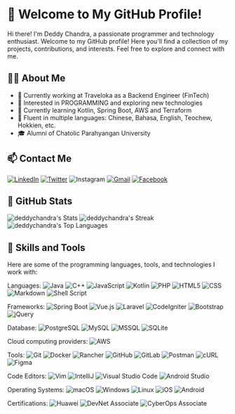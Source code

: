 # 👋 Welcome to My GitHub Profile!

Hi there! I'm Deddy Chandra, a passionate programmer and technology enthusiast. Welcome to my GitHub profile! Here you'll find a collection of my projects, contributions, and interests. Feel free to explore and connect with me.

## 🧑‍💻 About Me

- 💼 Currently working at Traveloka as a Backend Engineer (FinTech)
- 👀 Interested in PROGRAMMING and exploring new technologies
- 🌱 Currently learning Kotlin, Spring Boot, AWS and Terraform
- 💬 Fluent in multiple languages: Chinese, Bahasa, English, Teochew, Hokkien, etc.
- 🎓 Alumni of Chatolic Parahyangan University

## 📫 Contact Me

[![LinkedIn](https://img.shields.io/badge/LinkedIn-DeddyChandra-0077B5?logo=linkedin&logoColor=white&style=flat)](https://www.linkedin.com/in/deddychandra/)
[![Twitter](https://img.shields.io/badge/Twitter-DeddyChandra-1DA1F2?logo=twitter&logoColor=white&style=flat)](https://twitter.com/deddychandra007)
![Instagram](https://img.shields.io/badge/Instagram-DeddyChandra__-E4405F?logo=instagram&logoColor=white&style-flat&link=https://instagram.com/deddychandra__)
[![Gmail](https://img.shields.io/badge/Gmail-Deddy%20Chandra-EA4335?logo=gmail&logoColor=white&style=flat)](mailto:deddychandra678@gmail.com)
[![Facebook](https://img.shields.io/badge/Facebook-Deddy%20Chandra-1877F2?logo=facebook&logoColor=white&style=flat)](https://www.facebook.com/deddy.chandra007/)

## 🚀 GitHub Stats

![deddychandra's Stats](https://github-readme-stats.vercel.app/api?username=deddychandra&theme=vue-dark&show_icons=true&hide_border=false&count_private=true)
![deddychandra's Streak](https://github-readme-streak-stats.herokuapp.com/?user=deddychandra&theme=vue-dark&hide_border=false)
![deddychandra's Top Languages](https://github-readme-stats.vercel.app/api/top-langs/?username=deddychandra&theme=vue-dark&show_icons=true&hide_border=false&layout=compact)

## 💼 Skills and Tools

Here are some of the programming languages, tools, and technologies I work with:

Languages:
![Java](https://img.shields.io/badge/Java-ED8B00?ogo=java&logoColor=white&style=flat)
![C++](https://img.shields.io/badge/C++-00599C?logo=c%2B%2B&logoColor=white&style=flat)
![JavaScript](https://img.shields.io/badge/JavaScript-F7DF1E?logo=javascript&logoColor=white&style=flat)
![Kotlin](https://img.shields.io/badge/Kotlin-0095D5?logo=kotlin&logoColor=white&style=flat)
![PHP](https://img.shields.io/badge/PHP-777BB4?logo=php&logoColor=white&style=flat)
![HTML5](https://img.shields.io/badge/HTML5-E34F26?logo=html5&logoColor=white&style=flat)
![CSS](https://img.shields.io/badge/CSS-1572B6?logo=css3&logoColor=white&style=flat)
![Markdown](https://img.shields.io/badge/Markdown-000000?logo=markdown&logoColor=white&style=flat)
![Shell Script](https://img.shields.io/badge/Shell%20Script-000000?logo=gnu-bash&logoColor=white&style=flat)

Frameworks:
![Spring Boot](https://img.shields.io/badge/Spring_Boot-6DB33F?logo=spring&logoColor=white&style=flat)
![Vue.js](https://img.shields.io/badge/Vue.js-4FC08D?logo=vue.js&logoColor=white&style=flat)
![Laravel](https://img.shields.io/badge/Laravel-FF2D20?logo=laravel&logoColor=white&style=flat)
![CodeIgniter](https://img.shields.io/badge/CodeIgniter-EE4623?logo=codeigniter&logoColor=white&style=flat)
![Bootstrap](https://img.shields.io/badge/Bootstrap-7952B3?logo=bootstrap&logoColor=white&style=flat)
![jQuery](https://img.shields.io/badge/jQuery-0769AD?logo=jquery&logoColor=white&style=flat)

Database:
![PostgreSQL](https://img.shields.io/badge/PostgreSQL-336791?logo=postgresql&logoColor=white&style=flat)
![MySQL](https://img.shields.io/badge/MySQL-4479A1?logo=mysql&logoColor=white&style=flat)
![MSSQL](https://img.shields.io/badge/MSSQL-CC2927?logo=microsoft-sql-server&logoColor=white&style=flat)
![SQLite](https://img.shields.io/badge/SQLite-003B57?logo=sqlite&logoColor=white&style=flat)

Cloud computing providers: 
![AWS](https://img.shields.io/badge/Amazon%20Web%20Services-FF9900?logo=amazon-aws&logoColor=white&style=flat)

Tools:
![Git](https://img.shields.io/badge/Git-F05032?logo=git&logoColor=white&style=flat)
![Docker](https://img.shields.io/badge/Docker-2496ED?logo=docker&logoColor=white&style=flat)
![Rancher](https://img.shields.io/badge/Rancher-0075A8?logo=rancher&logoColor=white&style=flat)
![GitHub](https://img.shields.io/badge/GitHub-000000?logo=github&logoColor=white&style=flat) 
![GitLab](https://img.shields.io/badge/GitLab-FCA121?logo=gitlab&logoColor=white&style=flat)
![Postman](https://img.shields.io/badge/Postman-FF6C37?logo=postman&logoColor=white&style=flat) 
![cURL](https://img.shields.io/badge/cURL-000000?logo=curl&logoColor=white&style=flat) 
![Figma](https://img.shields.io/badge/Figma-F24E1E?logo=figma&logoColor=white&style=flat)

Code Editors:
![Vim](https://img.shields.io/badge/Vim-019733?logo=vim&logoColor=white&style=flat)
![IntelliJ](https://img.shields.io/badge/IntelliJ_IDEA-cafebabe?logo=intellij-idea&logoColor=white&style=flat)
![Visual Studio Code](https://img.shields.io/badge/Visual_Studio_Code-007ACC?logo=visual-studio-code&logoColor=white&style=flat)
![Android Studio](https://img.shields.io/badge/Android%20Studio-3DDC84?logo=android-studio&logoColor=white&style=flat)

Operating Systems:
![macOS](https://img.shields.io/badge/macOS-000000?logo=apple&logoColor=white&style=flat)
![Windows](https://img.shields.io/badge/Windows-0078D6?logo=windows&logoColor=white&style=flat)
![Linux](https://img.shields.io/badge/Linux-FCC624?logo=linux&logoColor=white&style=flat)
![iOS](https://img.shields.io/badge/iOS-000000?logo=ios&logoColor=white&style=flat)
![Android](https://img.shields.io/badge/Android-3DDC84?logo=android&logoColor=white&style=flat)


Certifications:
![Huawei](https://img.shields.io/badge/Huawei%20DataCom-FF0000?logo=huawei&logoColor=white&style=flat)
![DevNet Associate](https://img.shields.io/badge/Cisco%20Devnet%20Associate-1BA0D7?logo=cisco&logoColor=white&style=flat)
![CyberOps Associate](https://img.shields.io/badge/Cisco%20CyberOps%20Associate-1BA0D7?logo=cisco&logoColor=white&style=flat)

